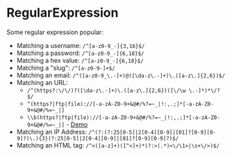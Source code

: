 # RegularExpression
Some regular expression popular:

+ Matching a username: `/^[a-z0-9_-]{3,16}$/`
+ Matching a password: `/^[a-z0-9_-]{6,18}$/`
+ Matching a hex value: `/^[a-z0-9_-]{6,18}$/`
+ Matching a "slug": `/^[a-z0-9-]+$/`
+ Matching an email: `/^([a-z0-9_\.-]+)@([\da-z\.-]+)\.([a-z\.]{2,6})$/`
+ Matching an URL:
  + `/^(https?:\/\/)?([\da-z\.-]+)\.([a-z\.]{2,6})([\/\w \.-]*)*\/?$/`
  + `^(https?|ftp|file)://[-a-zA-Z0-9+&@#/%?=~_|!:,.;]*[-a-zA-Z0-9+&@#/%=~_|]` 
  + `\\b(https?|ftp|file)://[-a-zA-Z0-9+&@#/%?=~_|!:,.;]*[-a-zA-Z0-9+&@#/%=~_|]` - [Demo](https://github.com/flightstar/BFS_Algorithm_Crawl_Data)
+ Matching an IP Address: `/^(?:(?:25[0-5]|2[0-4][0-9]|[01]?[0-9][0-9]?)\.){3}(?:25[0-5]|2[0-4][0-9]|[01]?[0-9][0-9]?)$/`
+ Matching an HTML tag: `/^<([a-z]+)([^<]+)*(?:>(.*)<\/\1>|\s+\/>)$/`
